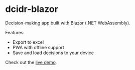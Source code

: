 # dcidr-blazor

Decision-making app built with Blazor (.NET WebAssembly).  

Features:

* Export to excel
* PWA with offline support
* Save and load decisions to your device

Check out the [live demo](https://dcidr.z20.web.core.windows.net/).
